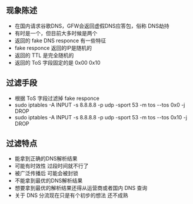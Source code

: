## 现象陈述
* 在国内请求谷歌DNS，GFW会返回虚假DNS应答包，俗称 DNS劫持
* 有时是一个，但目前大多时候是两个
* 返回的 fake DNS responce 有一些特征
* fake responce 返回的IP是随机的
* 返回的 TTL 是完全随机的
* 返回的 ToS 字段固定的是 0x00 0x10

## 过滤手段
* 根据 ToS 字段过滤掉 fake responce
* sudo iptables -A INPUT -s 8.8.8.8 -p udp -sport 53 -m tos --tos 0x0 -j DROP
* sudo iptables -A INPUT -s 8.8.8.8 -p udp -sport 53 -m tos --tos 0x10 -j DROP

## 过滤特点
* 能拿到正确的DNS解析结果
* 可能有时效性 过段时间就不行了
* 被广泛传播后 可能会被封锁
* 不能拿到最优的DNS解析结果
* 想要拿到最优的解析结果还得从运营商或者国内 DNS 查询
* 关于 DNS 分流现在只是有个初步的想法 还不成熟


